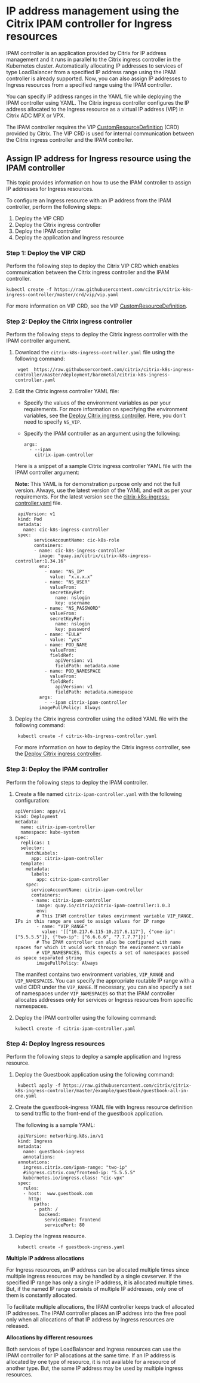 # IP address management using the Citrix IPAM controller for Ingress resources

IPAM controller is an application provided by Citrix for IP address management and it runs in parallel to the Citrix ingress controller in the Kubernetes cluster. Automatically allocating IP addresses to services of type LoadBalancer from a specified IP address range using the IPAM controller is already supported. Now, you can also assign IP addresses to Ingress resources from a specified range using the IPAM controller.

You can specify IP address ranges in the YAML file while deploying the IPAM controller using YAML. The Citrix ingress controller configures the IP address allocated to the Ingress resource as a virtual IP address (VIP) in Citrix ADC MPX or VPX.

The IPAM controller requires the VIP [CustomResourceDefinition](https://kubernetes.io/docs/concepts/extend-kubernetes/api-extension/custom-resources/#customresourcedefinitions) (CRD) provided by Citrix. The VIP CRD is used for internal communication between the Citrix ingress controller and the IPAM controller.

## Assign IP address for Ingress resource using the IPAM controller

This topic provides information on how to use the IPAM controller to assign IP addresses for Ingress resources.

To configure an Ingress resource with an IP address from the IPAM controller, perform the following steps:

1.  Deploy the VIP CRD
2.	Deploy the Citrix ingress controller
3.	Deploy the IPAM controller
4.	Deploy the application and Ingress resource

### Step 1: Deploy the VIP CRD

Perform the following step to deploy the Citrix VIP CRD which enables communication between the Citrix ingress controller and the IPAM controller.

    kubectl create -f https://raw.githubusercontent.com/citrix/citrix-k8s-ingress-controller/master/crd/vip/vip.yaml

For more information on VIP CRD, see the VIP [CustomResourceDefinition](https://developer-docs.citrix.com/projects/citrix-k8s-ingress-controller/en/latest/crds/vip/).

### Step 2: Deploy the Citrix ingress controller

Perform the following steps to deploy the Citrix ingress controller with the IPAM controller argument.

1. Download the `citrix-k8s-ingress-controller.yaml` file using the following command:

        wget  https://raw.githubusercontent.com/citrix/citrix-k8s-ingress-controller/master/deployment/baremetal/citrix-k8s-ingress-controller.yaml

1. Edit the Citrix ingress controller YAML file:

    - Specify the values of the environment variables as per your requirements. For more information on     specifying the environment variables, see the [Deploy Citrix ingress controller](https://developer-docs.citrix.com/projects/citrix-k8s-ingress-controller/en/latest/deploy/deploy-cic-yaml/). Here, you don’t need to specify `NS_VIP`.

    - Specify the IPAM controller as an argument using the following:

          args:
            - --ipam
              citrix-ipam-controller

    Here is a snippet of a sample Citrix ingress controller YAML file with the IPAM controller argument:

    **Note:** This YAML is for demonstration purpose only and not the full version. Always, use the latest version of the YAML and edit as per your requirements. For the latest version see the [citrix-k8s-ingress-controller.yaml](https://github.com/citrix/citrix-k8s-ingress-controller/blob/master/deployment/baremetal/citrix-k8s-ingress-controller.yaml) file.

    

        apiVersion: v1
        kind: Pod
        metadata:
          name: cic-k8s-ingress-controller
        spec:
              serviceAccountName: cic-k8s-role
              containers:
              - name: cic-k8s-ingress-controller
                image: "quay.io/citrix/citrix-k8s-ingress-controller:1.34.16"
                env:
                  - name: "NS_IP"
                    value: "x.x.x.x"
                  - name: "NS_USER"
                    valueFrom:
                    secretKeyRef:
                      name: nslogin
                      key: username
                  - name: "NS_PASSWORD"
                    valueFrom:
                    secretKeyRef:
                      name: nslogin
                      key: password
                  - name: "EULA"
                    value: "yes"
                  - name: POD_NAME
                    valueFrom:
                    fieldRef:
                      apiVersion: v1
                      fieldPath: metadata.name
                  - name: POD_NAMESPACE
                    valueFrom:
                    fieldRef:
                      apiVersion: v1
                      fieldPath: metadata.namespace
                args:
                  - --ipam citrix-ipam-controller
                imagePullPolicy: Always
    

3. Deploy the Citrix ingress controller using the edited YAML file with the following command:

        kubectl create -f citrix-k8s-ingress-controller.yaml

    For more information on how to deploy the Citrix ingress controller, see the [Deploy Citrix ingress controller](https://developer-docs.citrix.com/projects/citrix-k8s-ingress-controller/en/latest/deploy/deploy-cic-yaml/).

### Step 3: Deploy the IPAM controller

  Perform the following steps to deploy the IPAM controller.

 1. Create a file named `citrix-ipam-controller.yaml` with the following configuration:


        apiVersion: apps/v1
        kind: Deployment
        metadata:
          name: citrix-ipam-controller
          namespace: kube-system
        spec:
          replicas: 1
          selector:
            matchLabels:
              app: citrix-ipam-controller
          template:
            metadata:
              labels:
                app: citrix-ipam-controller
            spec:
              serviceAccountName: citrix-ipam-controller
              containers:
              - name: citrix-ipam-controller
                image: quay.io/citrix/citrix-ipam-controller:1.0.3
                env:
                # This IPAM controller takes envirnment variable VIP_RANGE. IPs in this range are used to assign values for IP range
                - name: "VIP_RANGE"
                  value: '[["10.217.6.115-10.217.6.117"], {"one-ip": ["5.5.5.5"]}, {"two-ip": ["6.6.6.6", "7.7.7.7"]}]'
                # The IPAM controller can also be configured with name spaces for which it would work through the environment variable
                # VIP_NAMESPACES, This expects a set of namespaces passed as space separated string
                imagePullPolicy: Always
      

    The manifest contains two environment variables, `VIP_RANGE` and `VIP_NAMESPACES`. You can specify the appropriate routable IP range with a valid CIDR under the `VIP_RANGE`. If necessary, you can also specify a set of namespaces under `VIP_NAMESPACES` so that the IPAM controller allocates addresses only for services or Ingress resources from specific namespaces.

2. Deploy the IPAM controller using the following command:

       kubectl create -f citrix-ipam-controller.yaml

### Step 4: Deploy Ingress resources

Perform the following steps to deploy a sample application and Ingress resource.

1. Deploy the Guestbook application using the following command:

        kubectl apply -f https://raw.githubusercontent.com/citrix/citrix-k8s-ingress-controller/master/example/guestbook/guestbook-all-in-one.yaml

2. Create the guestbook-ingress YAML file with Ingress resource definition to send traffic to the front-end of the guestbook application.

    The following is a sample YAML:

    
        apiVersion: networking.k8s.io/v1
        kind: Ingress
        metadata:
          name: guestbook-ingress
          annotations:
        annotations:
          ingress.citrix.com/ipam-range: "two-ip"
          #ingress.citrix.com/frontend-ip: "5.5.5.5"
          kubernetes.io/ingress.class: "cic-vpx"
        spec:
          rules:
          - host:  www.guestbook.com
            http:
              paths:
              - path: /
                backend:
                  serviceName: frontend
                  servicePort: 80

3. Deploy the Ingress resource.

        kubectl create -f guestbook-ingress.yaml

**Multiple IP address allocations**

For Ingress resources, an IP address can be allocated multiple times since multiple ingress resources may be handled by a single csvserver. If the specified IP range has only a single IP address, it is allocated multiple times. But, if the named IP range consists of multiple IP addresses, only one of them is constantly allocated.

To facilitate multiple allocations, the IPAM controller keeps track of allocated IP addresses. The IPAM controller places an IP address into the free pool only when all allocations of that IP address by Ingress resources are released.

**Allocations by different resources**

Both services of type LoadBalancer and Ingress resources can use the IPAM controller for IP allocations at the same time. If an IP address is allocated by one type of resource, it is not available for a resource of another type. But, the same IP address may be used by multiple ingress resources.
